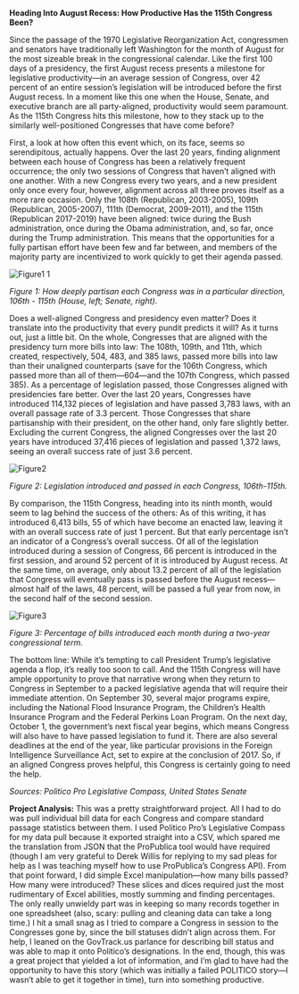 **Heading Into August Recess: How Productive Has the 115th Congress Been?**

Since the passage of the 1970 Legislative Reorganization Act, congressmen and senators have traditionally left Washington for the month of August for the most sizeable break in the congressional calendar. Like the first 100 days of a presidency, the first August recess presents a milestone for legislative productivity—in an average session of Congress, over 42 percent of an entire session’s legislation will be introduced before the first August recess. In a moment like this one when the House, Senate, and executive branch are all party-aligned, productivity would seem paramount. As the 115th Congress hits this milestone, how to they stack up to the similarly well-positioned Congresses that have come before?

First, a look at how often this event which, on its face, seems so serendipitous, actually happens. Over the last 20 years, finding alignment between each house of Congress has been a relatively frequent occurrence; the only two sessions of Congress that haven’t aligned with one another. With a new Congress every two years, and a new president only once every four, however, alignment across all three proves itself as a more rare occasion. Only the 108th (Republican, 2003-2005), 109th (Republican, 2005-2007), 111th (Democrat, 2009-2011), and the 115th (Republican 2017-2019) have been aligned: twice during the Bush administration, once during the Obama administration, and, so far, once during the Trump administration. This means that the opportunities for a fully partisan effort have been few and far between, and members of the majority party are incentivized to work quickly to get their agenda passed.

![Figure1 1](https://lh3.googleusercontent.com/H3OvXcxAntYzD05EQNaItLumwTBThHu70j5NP9fzDvzHN___rt3vgthxDdZ6P_1IsXMIjhDbH1CTqHMtnI8A41KAu4UPjyY3xzDwadupu_kh3E-4qsjx5FZbxKT7S7JSXOpSxxoKVQ)

*Figure 1: How deeply partisan each Congress was in a particular direction, 106th - 115th (House, left; Senate, right).*

Does a well-aligned Congress and presidency even matter? Does it translate into the productivity that every pundit predicts it will? As it turns out, just a little bit. On the whole, Congresses that are aligned with the presidency turn more bills into law: The 108th, 109th, and 11th, which created, respectively, 504, 483, and 385 laws, passed more bills into law than their unaligned counterparts (save for the 106th Congress, which passed more than all of them—604—and the 107th Congress, which passed 385). As a percentage of legislation passed, those Congresses aligned with presidencies fare better. Over the last 20 years, Congresses have introduced 114,132 pieces of legislation and have passed 3,783 laws, with an overall passage rate of 3.3 percent. Those Congresses that share partisanship with their president, on the other hand, only fare slightly better. Excluding the current Congress, the aligned Congresses over the last 20 years have introduced 37,416 pieces of legislation and passed 1,372 laws, seeing an overall success rate of just 3.6 percent.
 
![Figure2](https://lh3.googleusercontent.com/eu-yYzcYLp8wLEiezSVxzeP0ZEfzDSMR4ccuvX4kCac8dzH2ziI2P47aMoe3iUQ8ahoUN1H1dEsLCLFersBZo2mvdB6ijYNIyDYqN0vYF52viBT7Bu_MFHRnT6UskGDHQdX3iT9Vpg)

*Figure 2: Legislation introduced and passed in each Congress, 106th-115th.*

By comparison, the 115th Congress, heading into its ninth month, would seem to lag behind the success of the others: As of this writing, it has introduced 6,413 bills, 55 of which have become an enacted law, leaving it with an overall success rate of just 1 percent. But that early percentage isn’t an indicator of a Congress’s overall success. Of all of the legislation introduced during a session of Congress, 66 percent is introduced in the first session, and around 52 percent of it is introduced by August recess. At the same time, on average, only about 13.2 percent of all of the legislation that Congress will eventually pass is passed before the August recess—almost half of the laws, 48 percent, will be passed a full year from now, in the second half of the second session.


![Figure3](https://lh3.googleusercontent.com/cPZDHENbB4Vn9fRStGpi1ZHmgx8BsfzKNcA89srUThUC8lgYDl37NpvplV4zKo2nNJDBb1SToB5dacht1Xq77bFyvPjNoPCjj03EwJbaW6wIwBi2RBiOoHRFHfOP_n6EiXR-42z7Vg)

*Figure 3: Percentage of bills introduced each month during a two-year congressional term.*

The bottom line: While it’s tempting to call President Trump’s legislative agenda a flop, it’s really too soon to call. And the 115th Congress will have ample opportunity to prove that narrative wrong when they return to Congress in September to a packed legislative agenda that will require their immediate attention. On September 30, several major programs expire, including the National Flood Insurance Program, the Children’s Health Insurance Program and the Federal Perkins Loan Program. On the next day, October 1, the government’s next fiscal year begins, which means Congress will also have to have passed legislation to fund it. There are also several deadlines at the end of the year, like particular provisions in the Foreign Intelligence Surveillance Act, set to expire at the conclusion of 2017. So, if an aligned Congress proves helpful, this Congress is certainly going to need the help.

*Sources: Politico Pro Legislative Compass, United States Senate* 

**Project Analysis:**
This was a pretty straightforward project. All I had to do was pull individual bill data for each Congress and compare standard passage statistics between them. I used Politico Pro’s Legislative Compass for my data pull because it exported straight into a CSV, which spared me the translation from JSON that the ProPublica tool would have required (though I am very grateful to Derek Willis for replying to my sad pleas for help as I was teaching myself how to use ProPublica’s Congress API). From that point forward, I did simple Excel manipulation—how many bills passed? How many were introduced? These slices and dices required just the most rudimentary of Excel abilities, mostly summing and finding percentages. The only really unwieldy part was in keeping so many records together in one spreadsheet (also, scary: pulling and cleaning data can take a long time.) I hit a small snag as I tried to compare a Congress in session to the Congresses gone by, since the bill statuses didn’t align across them. For help, I leaned on the GovTrack.us parlance for describing bill status and was able to map it onto Politico’s designations.  In the end, though, this was a great project that yielded a lot of information, and I’m glad to have had the opportunity to have this story (which was initially a failed POLITICO story—I wasn’t able to get it together in time), turn into something productive.
